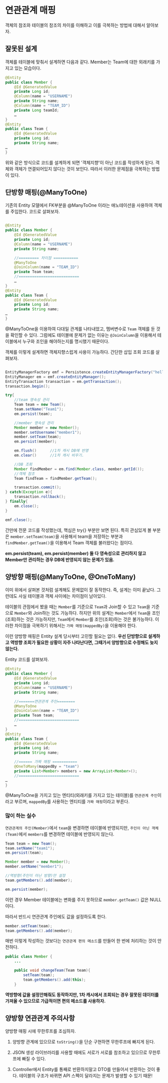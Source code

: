 # 연관관계 매핑

객체의 참조와 테이블의 참조의 차이를 이해하고 이를 극복하는 방법에 대해서 알아보자.

## 잘못된 설계

객체를 테이블에 맞춰서 설계하면 다음과 같다. Member는 Team에 대한 외래키를 가지고 있는 모습이다.

```java
@Entity
public class Member {
    @Id @GeneratedValue
    private Long id;
    @Column(name = "USERNAME")
    private String name;
    @Column(name = "TEAM_ID")
    private Long teamId;
    …
}
@Entity
public class Team {
    @Id @GeneratedValue
    private Long id;
    private String name;
…
}
```

위와 같은 방식으로 코드를 설계하게 되면 '객체지향'이 아닌 코드를 작성하게 된다. 객체와 객체가 연결되어있지 않다는 것이 보인다. 따라서 이러한 문제점을 극복하는 방법이 있다.

## 단방향 매핑(@ManyToOne)

기존의 Entity 모델에서 FK부분을 @ManyToOne 이라는 애노테이션을 사용하여 객체를 주입한다. 코드로 살펴보자.

```java

@Entity
public class Member {
    @Id @GeneratedValue
    private Long id;
    @Column(name = "USERNAME")
    private String name;

    //========= 차이점 ===========
    @ManyToOne
    @JoinColumn(name = "TEAM_ID")
    private Team team;
    //===========================
    …
}
@Entity
public class Team {
    @Id @GeneratedValue
    private Long id;
    private String name;
…
}
```

@ManyToOne을 이용하여 다대일 관계를 나타내었고, 멤버변수로 `Team` 객체를 둔 것을 확인할 수 있다. 그럼에도 테이블에 문제가 없는 이유는 `@JoinColumn`을 이용해서 테이블에서 누구와 조인을 해야하는지를 명시했기 때문이다.

객체를 이렇게 설계하면 객체지향스럽게 사용이 가능하다. 간단한 삽입 조회 코드를 살펴보자.

```java

EntityManagerFactory emf = Persistence.createEntityManagerFactory("hello");
EntityManager em = emf.createEntityManager();
EntityTransaction transaction = em.getTransaction();
transaction.begin();

try{
    //team 영속성 관리
    Team team = new Team();
    team.setName("Team1");
    em.persist(team);

    //member 영속성 관리
    Member member = new Member();
    member.setUsername("member1");
    member.setTeam(team);
    em.persist(member);

    em.flush()      //1차 캐시 DB에 반영
    em.clear()      //1차 캐시 비우기.

    //DB 조회
    Member findMember = em.find(Member.class, member.getId());
    //객체 참조
    Team findTeam = findMember.getTeam();

    transaction.commit();
} catch(Exception e){
    transaction.rollback();
} finally{
    em.close();
}

emf.close();
```

간만에 전문 코드를 작성했는데, 핵심은 try{} 부분만 보면 된다. 특히 관심있게 볼 부분은 `member.setTeam(team)`을 사용해서 team을 저장하는 부분과 `findMember.getTeam()`을 이용해서 Team 객체를 불러왔다는 점이다.

**em.persist(team), em.persist(member) 둘 다 영속성으로 관리하지 않고 Member만 관리하는 경우 DB에 반영되지 않는 문제가 있음.**

## 양방향 매핑(@ManyToOne, @OneToMany)

이미 위에서 살펴본 것처럼 설계해도 문제없이 잘 동작한다. 즉, 설계는 이미 끝났다. 그런데도 사실 테이블과 객체 사이에는 차이점이 남아있다.

테이블의 관점에서 봤을 때는 `Member`를 기준으로 `Team`과 Join할 수 있고 `Team`을 기준으로 `Member`와 Join하는 것도 가능하다. 하지만 위의 설계는 `Member`에서 `Team`을 조인(조회)하는 것은 가능하지만, `Team`에서 `Member`를 조인(조회)하는 것은 불가능하다. 이러한 차이점을 극복하기 위해서는 `가짜 매핑(mappedBy)`을 이용해야 한다.

이런 양방향 매핑은 Entity 설계 당시부터 고민할 필요는 없다. **우선 단방향으로 설계하고 역방향 조회가 필요한 상황이 자주 나타난다면, 그때가서 양방향으로 수정해도 늦지 않는다.**

Entity 코드를 살펴보자.

```java
@Entity
public class Member {
    @Id @GeneratedValue
    private Long id;
    @Column(name = "USERNAME")
    private String name;

    //=======연관관계 주인========
    @ManyToOne
    @JoinColumn(name = "TEAM_ID")
    private Team team;
    //===========================
    …
}
@Entity
public class Team {
    @Id @GeneratedValue
    private Long id;
    private String name;

    //====== 가짜 매핑 ===========
    @OneToMany(mappedBy = "team")
    private List<Member> members = new ArrayList<Member>();
    //===========================
…
}
```

@ManyToOne을 가지고 있는 엔티티(외래키를 가지고 있는 테이블)를 `연관관계 주인`이라고 부르며, `mappedBy`를 사용하는 엔티티를 `가짜 매핑`이라고 부른다.

### 많이 하는 실수

`연관관계의 주인(Member)`에서 `team`을 변경하면 테이블에 반영되지만, `주인이 아닌 객체(Team)`에서 `members`를 변경하면 테이블에 반영되지 않는다.

```java
Team team = new Team();
team.setName("team1");
em.persist(team);

Member member = new Member();
member.setName("member1");

//역방향(주인이 아닌 방향)만 설정
team.getMembers().add(member);

em.persist(member);
```

이런 경우 Member 테이블에는 변화를 주지 못하므로 `member.getTeam()` 값은 NULL이다.

따라서 반드시 연관관계 주인에도 값을 설정하도록 한다.

```java
member.setTeam(team);
team.getMembers().add(member);
```

매번 이렇게 작성하는 것보다는 `연관관계 편의 메소드`를 만들어 한 번에 처리하는 것이 안전하다.

```java
public class Member {
    ...

    public void changeTeam(Team team){
        setTeam(team);
        team.getMembers().add(this);
    }
```

**역방향에 값을 설정안해줘도 동작하지만, 1차 캐시에서 조회되는 경우 잘못된 데이터를 가져올 수 있으므로 가급적이면 편의 메소드를 사용하자.**

## 양방향 연관관계 주의사항

양방향 매핑 시에 무한루프를 조심하자.

1. 양방향 관계에 있으므로 `toString()`을 단순 구현하면 무한루프에 빠지게 된다.

2. JSON 생성 라이브러리를 사용할 때에도 서로가 서로를 참조하고 있으므로 무한루프에 빠질 수 있다.

3. Controller에서 Entity를 통째로 반환하지말고 DTO를 만들어서 반환하는 것이 좋다. 테이블의 구조가 바뀌면 API 스펙이 달라지는 문제가 발생할 수 있기 때문!
